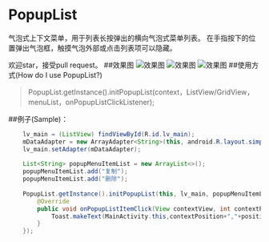 # PopupList
气泡式上下文菜单，用于列表长按弹出的横向气泡式菜单列表。
在手指按下的位置弹出气泡框，触摸气泡外部或点击列表项可以隐藏。

欢迎star，接受pull request。
##效果图
![效果图](http://img.blog.csdn.net/20151209235806657)
![效果图](http://img.blog.csdn.net/20151209235749053)
![效果图](http://img.blog.csdn.net/20151209235714401)
##使用方式(How do I use PopupList?)
 > PopupList.getInstance().initPopupList(context，ListView/GridView，menuList，onPopupListClickListener);

##例子(Sample)：
```java
    lv_main = (ListView) findViewById(R.id.lv_main);
    mDataAdapter = new ArrayAdapter<String>(this, android.R.layout.simple_expandable_list_item_1, mDataList);
    lv_main.setAdapter(mDataAdapter);
    
    List<String> popupMenuItemList = new ArrayList<>();
    popupMenuItemList.add("复制");
    popupMenuItemList.add("删除");
    
    PopupList.getInstance().initPopupList(this, lv_main, popupMenuItemList, new PopupListAdapter.OnPopupListClickListener() {
        @Override
        public void onPopupListItemClick(View contextView, int contextPosition, View view, int position) {
            Toast.makeText(MainActivity.this,contextPosition+","+position+popupMenuItemList.get(position),Toast.LENGTH_LONG).show();
        }
    });
```
